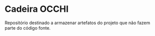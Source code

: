# Cadeira OCCHI

Repositório destinado a armazenar artefatos do projeto que não fazem parte do código fonte.
